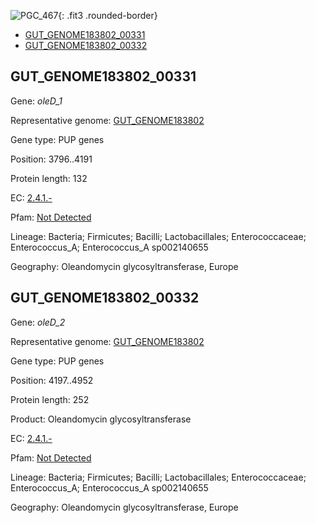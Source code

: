 ![PGC_467](../static/images/Clusters_figure/PGC_467.jpg){: .fit3 .rounded-border}

<ul id="myTab" class="nav nav-tabs">
  <li class="active">
        <a href="#tab1" data-toggle="tab">GUT_GENOME183802_00331</a>
  </li>
<li><a href="#tab2" data-toggle="tab">GUT_GENOME183802_00332</a></li>
</ul>

<div id="myTabContent" class="tab-content">
  <div class="tab-pane fade in active" id="tab1">

<h2 id="GUT_GENOME183802_00331">GUT_GENOME183802_00331</h2>
<p>Gene: <em>oleD_1</em>
<p>Representative genome: <a href="https://www.ebi.ac.uk/metagenomics/genomes/MGYG-HGUT-02939">GUT_GENOME183802</a></p>
<p>Gene type: PUP genes</p>
<p>Position: 3796..4191</p>
<p>Protein length: 132</p>
<p>EC: <a href="https://www.brenda-enzymes.org/enzyme.php?ecno=2.4.1.-">2.4.1.-</a></p>
<p>Pfam: <a href="http://pfam.xfam.org/family/Not Detected">Not Detected</a></p>

<p>Lineage: Bacteria; Firmicutes; Bacilli; Lactobacillales; Enterococcaceae; Enterococcus_A; Enterococcus_A sp002140655</p>
<p>Geography: Oleandomycin glycosyltransferase, Europe</p>
  </div>

  <div class="tab-pane fade" id="tab2">

<h2 id="GUT_GENOME183802_00332">GUT_GENOME183802_00332</h2>
<p>Gene: <em>oleD_2</em></p>
<p>Representative genome: <a href="https://www.ebi.ac.uk/metagenomics/genomes/MGYG-HGUT-02939">GUT_GENOME183802</a></p>
<p>Gene type: PUP genes</p>
<p>Position: 4197..4952</p>
<p>Protein length: 252</p>
<p>Product: Oleandomycin glycosyltransferase</p>
<p>EC: <a href="https://www.brenda-enzymes.org/enzyme.php?ecno=2.4.1.-">2.4.1.-</a></p>
<p>Pfam: <a href="http://pfam.xfam.org/family/Not Detected">Not Detected</a></p>

<p>Lineage: Bacteria; Firmicutes; Bacilli; Lactobacillales; Enterococcaceae; Enterococcus_A; Enterococcus_A sp002140655</p>
<p>Geography: Oleandomycin glycosyltransferase, Europe</p>

  </div>
</div>
